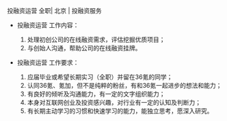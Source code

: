 投融资运营 全职| 北京 | 投融资服务

* 投融资运营 工作内容：

  1. 处理初创公司的在线融资需求，评估挖掘优质项目；  1. 与创始人沟通，帮助公司的在线融资挂牌。

* 投融资运营 工作要求：

  1. 应届毕业或希望长期实习（全职）并留在36氪的同学；  1. 认同36氪、氪加，但不是纯粹的粉丝，有和36氪一起进步的想法和能力；  1. 有良好的倾听及沟通能力，有一定的文字组织能力；  1. 本身对互联网创业及投资感兴趣，对行业有一定的认知及判断力；  1. 有长期主动学习的习惯和快速学习的能力，能独立思考，愿深入研究。